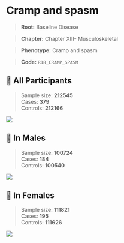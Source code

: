 # Cramp and spasm

> **Root:** Baseline Disease  

> **Chapter:** Chapter XIII- Musculoskeletal  

> **Phenotype:** Cramp and spasm  

> **Code:** `R18_CRAMP_SPASM`

## 🧪 All Participants  
> Sample size: **212545**  
> Cases: **379**  
> Controls: **212166**
<img src="/Disease/Figures/ALL/Incidence/R18_CRAMP_SPASM.png"/>
<CsvTable src="/public/Disease/Data/ALL/Incidence/COX_R18_CRAMP_SPASM.csv" label="🔍 View full results" />

## 👨 In Males  
> Sample size: **100724**  
> Cases: **184**  
> Controls: **100540**
<img src="/Disease/Figures/Male/Incidence/R18_CRAMP_SPASM.png"/>
<CsvTable src="/public/Disease/Data/Male/Incidence/COX_R18_CRAMP_SPASM.csv" label="🔍 View full results" />

## 👩 In Females  
> Sample size: **111821**  
> Cases: **195**  
> Controls: **111626**
<img src="/Disease/Figures/Female/Incidence/R18_CRAMP_SPASM.png"/>
<CsvTable src="/public/Disease/Data/Female/Incidence/COX_R18_CRAMP_SPASM.csv" label="🔍 View full results" />
